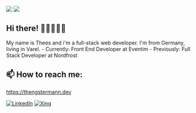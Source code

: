 ![](https://visitor-badge.glitch.me/badge?page_id=theeshengstermann)
![](https://img.shields.io/github/followers/theeshengstermann?label=follow&style=social)
<h2>Hi there! 👋🏼👨🏻‍💻</h2>
My name is Thees and i'm a full-stack web developer. I'm from Germany, living in Varel.
- Currently: Front End Developer at Eventim
- Previously: Full Stack Developer at Nordfrost
<h2>📫 How to reach me:</h2>

https://thengstermann.dev

<a href="https://www.linkedin.com/in/thees-hengstermann/">![LinkedIn](https://img.shields.io/badge/LinkedIn-0077B5?style=flat&logo=linkedin&logoColor=white)</a>
<a href="https://www.xing.com/profile/Thees_Hengstermann/">![Xing](https://img.shields.io/badge/Xing-126567?style=flat&logo=xing&logoColor=cfdc00)</a>
<!---
TheesHengstermann/TheesHengstermann is a ✨ special ✨ repository because its `README.md` (this file) appears on your GitHub profile.
You can click the Preview link to take a look at your changes.
--->
